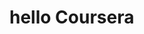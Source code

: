 <!DOCTYPE html>
<html>
<head>
	<meta charset="utf-8">
	<meta name="viewport" content="width=device-width, initial-scale=1">
	<title>hello coursera</title>
</head>
<body>
<h1> hello Coursera </h1>
</body>
</html>
